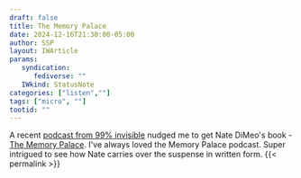```yaml
---
draft: false
title: The Memory Palace
date: 2024-12-16T21:30:00-05:00
author: SSP
layout: IWArticle
params:
   syndication:
      fediverse: ""
   IWkind: StatusNote
categories: ["listen",""]
tags: ["micro", ""] 
tootid: ""
---
```

A recent [podcast from 99% invisible](https://99percentinvisible.org/episode/603-the-memory-palace-book/) nudged me to get Nate DiMeo's book - [The Memory Palace](https://bookshop.org/p/books/the-memory-palace-true-short-stories-of-the-past-nate-dimeo/21177599?ean=9780593446157). I've always loved the Memory Palace podcast. Super intrigued to see how Nate carries over the suspense in written form. {{< permalink >}}

